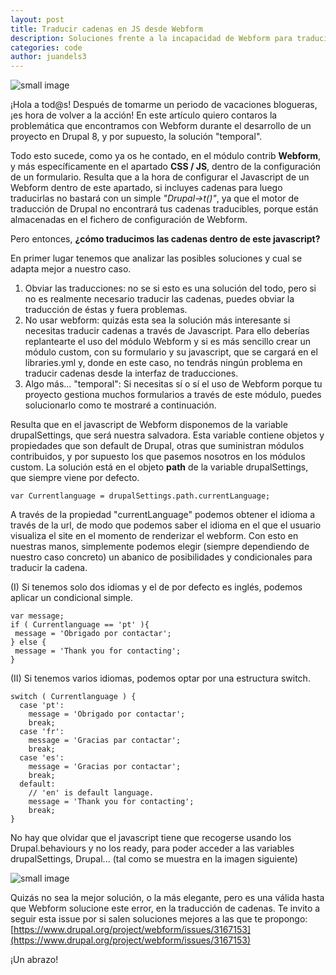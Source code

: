 ```yaml
---
layout: post
title: Traducir cadenas en JS desde Webform
description: Soluciones frente a la incapacidad de Webform para traducir cadenas directamente desde javascript.
categories: code
author: juandels3
---
```


![small image]({{site.baseurl}}/images/javascript.jpg)

¡Hola a tod@s! Después de tomarme un periodo de vacaciones blogueras, ¡es hora de volver a la acción!
En este artículo quiero contaros la problemática que encontramos con Webform durante el desarrollo de un proyecto en Drupal 8, y por supuesto, la solución "temporal".

Todo esto sucede, como ya os he contado, en el módulo contrib **Webform**, y más específicamente en el apartado **CSS / JS**, dentro de la configuración de un formulario.
Resulta que a la hora de configurar el Javascript de un Webform dentro de este apartado, si incluyes cadenas para luego traducirlas no bastará con un simple *"Drupal->t()"*, ya que el motor de traducción de Drupal no encontrará tus cadenas traducibles, porque están almacenadas en el fichero de configuración de Webform.

Pero entonces, **¿cómo traducimos las cadenas dentro de este javascript?**

En primer lugar tenemos que analizar las posibles soluciones y cual se adapta mejor a nuestro caso.

1. Obviar las traducciones: no se si esto es una solución del todo, pero si no es realmente necesario traducir las cadenas, puedes obviar la traducción de éstas y fuera problemas.
2. No usar webform: quizás esta sea la solución más interesante si necesitas traducir cadenas a través de Javascript. Para ello deberías replantearte el uso del módulo Webform y si es más sencillo crear un módulo custom, con su formulario y su javascript, que se cargará en el libraries.yml y, donde en este caso, no tendrás ningún problema en traducir cadenas desde la interfaz de traducciones.
3. Algo más... "temporal": Si necesitas sí o sí el uso de Webform porque tu proyecto gestiona muchos formularios a través de este módulo, puedes solucionarlo como te mostraré a continuación.

Resulta que en el javascript de Webform disponemos de la variable drupalSettings, que será nuestra salvadora. Esta variable contiene objetos y propiedades que son default de Drupal, otras que suministran módulos contribuidos, y por supuesto los que pasemos nosotros en los módulos custom. La solución está en el objeto **path** de la variable drupalSettings, que siempre viene por defecto.

    var Currentlanguage = drupalSettings.path.currentLanguage;

A través de la propiedad "currentLanguage" podemos obtener el idioma a través de la url, de modo que podemos saber el idioma en el que el usuario visualiza el site en el momento de renderizar el webform.
Con esto en nuestras manos, simplemente podemos elegir (siempre dependiendo de nuestro caso concreto) un abanico de posibilidades y condicionales para traducir la cadena.

(I) Si tenemos solo dos idiomas y el de por defecto es inglés, podemos aplicar un condicional simple.

    var message;
    if ( Currentlanguage == 'pt' ){
     message = 'Obrigado por contactar';
    } else {
     message = 'Thank you for contacting';
    }

(II) Si tenemos varios idiomas, podemos optar por una estructura switch.

    switch ( Currentlanguage ) {
      case 'pt':
        message = 'Obrigado por contactar';
        break;
      case 'fr':
        message = 'Gracias par contactar';
        break;
      case 'es':
        message = 'Gracias por contactar';
        break;
      default:
        // 'en' is default language.
        message = 'Thank you for contacting';  
        break;
    }

No hay que olvidar que el javascript tiene que recogerse usando los Drupal.behaviours y no los ready, para poder acceder a las variables drupalSettings, Drupal... (tal como se muestra en la imagen siguiente)

![small image]({{site.baseurl}}/images/js_webform_example.png)

Quizás no sea la mejor solución, o la más elegante, pero es una válida hasta que Webform solucione este error, en la traducción de cadenas.
Te invito a seguir esta issue por si salen soluciones mejores a las que te propongo: [https://www.drupal.org/project/webform/issues/3167153](https://www.drupal.org/project/webform/issues/3167153)

¡Un abrazo!




